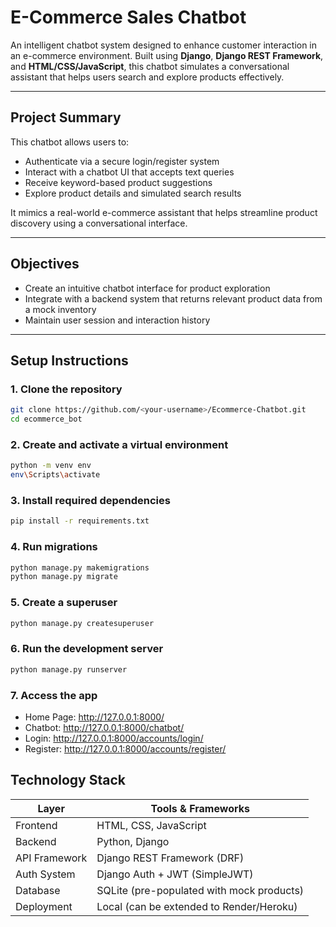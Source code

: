 # E-Commerce Sales Chatbot

An intelligent chatbot system designed to enhance customer interaction in an e-commerce environment. Built using **Django**, **Django REST Framework**, and **HTML/CSS/JavaScript**, this chatbot simulates a conversational assistant that helps users search and explore products effectively.

---

## Project Summary

This chatbot allows users to:
- Authenticate via a secure login/register system
- Interact with a chatbot UI that accepts text queries
- Receive keyword-based product suggestions
- Explore product details and simulated search results

It mimics a real-world e-commerce assistant that helps streamline product discovery using a conversational interface.

---

## Objectives

- Create an intuitive chatbot interface for product exploration
- Integrate with a backend system that returns relevant product data from a mock inventory
- Maintain user session and interaction history

---

## Setup Instructions

### 1. Clone the repository
```bash
git clone https://github.com/<your-username>/Ecommerce-Chatbot.git
cd ecommerce_bot
```

### 2. Create and activate a virtual environment
```bash
python -m venv env
env\Scripts\activate
```

### 3. Install required dependencies
```bash
pip install -r requirements.txt
```

### 4. Run migrations
```bash
python manage.py makemigrations
python manage.py migrate
```

### 5. Create a superuser
```bash
python manage.py createsuperuser
```

### 6. Run the development server
```bash
python manage.py runserver
```

### 7. Access the app
- Home Page: http://127.0.0.1:8000/
- Chatbot: http://127.0.0.1:8000/chatbot/
- Login: http://127.0.0.1:8000/accounts/login/
- Register: http://127.0.0.1:8000/accounts/register/

## Technology Stack
| Layer           | Tools & Frameworks                        |
|-----------------|-------------------------------------------|
| Frontend        | HTML, CSS, JavaScript                     |
| Backend         | Python, Django                            |
| API Framework	  | Django REST Framework (DRF)               |
| Auth System     |	Django Auth + JWT (SimpleJWT)             |
| Database	      | SQLite (pre-populated with mock products) |
| Deployment	    | Local (can be extended to Render/Heroku)  |
